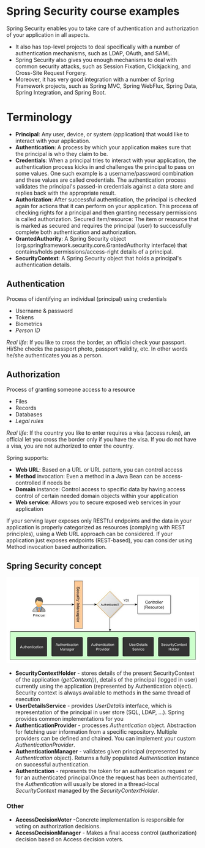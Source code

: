 # Spring Security course examples
Spring Security enables you to take care of authentication and authorization of
your application in all aspects.
* It also has top-level projects to deal specifically
with a number of authentication mechanisms, such as LDAP, OAuth, and SAML.
* Spring Security also gives you enough mechanisms to deal with common security attacks,
such as Session Fixation, Clickjacking, and Cross-Site Request Forgery.
* Moreover, it has very good integration with a number of Spring Framework projects,
such as Spring MVC, Spring WebFlux, Spring Data, Spring Integration, and Spring Boot.

# Terminology
* **Principal**: Any user, device, or system (application) that would like to interact with your application.
* **Authentication**: A process by which your application makes sure that the principal is who they claim to be.
* **Credentials**: When a principal tries to interact with your application, the authentication process kicks in and challenges the principal to pass on some values. One such example is a username/password combination and these values are called credentials. The authentication process validates the principal's passed-in credentials against a data store and replies back with the appropriate result.
* **Authorization**: After successful authentication, the principal is checked again for actions that it can perform on your application. This process of checking rights for a principal and then granting necessary permissions is called authorization.
Secured item/resource: The item or resource that is marked as secured and requires the principal (user) to successfully complete both authentication and authorization.
* **GrantedAuthority**: A Spring Security object (org.springframework.security.core.GrantedAuthority interface) that contains/holds permissions/access-right details of a principal.
* **SecurityContext**: A Spring Security object that holds a principal's authentication details.

## Authentication
Process of identifying an individual (principal) using credentials
* Username & password
* Tokens
* Biometrics
* _Person ID_

_Real life_: If you like to cross the border, an official check your passport. Hi/She checks the passport
photo, passport validity, etc. In other words he/she authenticates you as a person.

## Authorization
Process of granting someone access to a resource
* Files
* Records
* Databases
* _Legal rules_

_Real life_: If the country you like to enter requires a visa (access rules), an official let you cross
the border only if you have the visa. If you do not have a visa, you are not authorized to enter the country.

Spring supports:
* **Web URL**: Based on a URL or URL pattern, you can control access
* **Method** invocation: Even a method in a Java Bean can be access-controlled if needs be
* **Domain** instance: Control access to specific  data by having access control of
certain needed domain objects within your application
* **Web service**: Allows you to secure exposed web services in your application

If your serving layer exposes only RESTful endpoints and the data in your application is properly categorized as resources (complying with REST principles), using a Web URL approach can be considered.
If your application just exposes endpoints (REST-based), you can consider using Method invocation based authorization.

## Spring Security concept
![security_concept](docs/images/spring-authentication.jpg)


* **SecurityContextHolder** - stores details of the present SecurityContext of the application (_getContext()_),
  details of the principal (logged in user) currently using the application (represented by Authentication object).
  Security context is always available to methods in the same thread of execution
* **UserDetailsService** - provides _UserDetails_ interface, which is representation of the principal in user store (SQL, LDAP, …).
  Spring provides common implementations for you
* **AuthenticationProvider** - processes _Authentication_ object. Abstraction for fetching user information from a specific repository.
  Multiple providers can be defined and chained. You can implement your custom _AuthenticationProvider_.
* **AuthenticationManager** - validates given principal (represented by _Authentication_ object). Returns a fully populated
  _Authentication_ instance on successful authentication.
* **Authentication** - represents the token for an authentication request or for an authenticated principal.Once the request
  has been authenticated, the _Authentication_ will usually be stored in a thread-local _SecurityContext_ managed by the
  _SecurityContextHolder_.

### Other

* **AccessDecisionVoter** -Concrete implementation is responsible for voting on authorization decisions.
* **AccessDecisionManager** - Makes a final access control (authorization) decision based on Access decision voters.   
